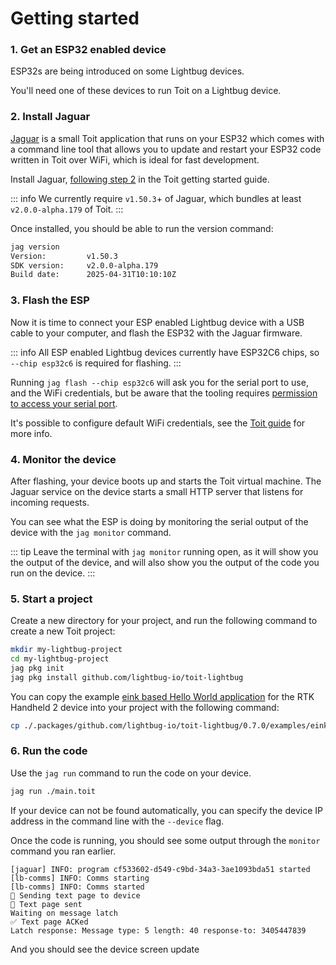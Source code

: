 
# Getting started

### 1. Get an ESP32 enabled device

ESP32s are being introduced on some Lightbug devices.

You'll need one of these devices to run Toit on a Lightbug device.

### 2. Install Jaguar

[Jaguar](https://github.com/toitlang/jaguar) is a small Toit application that runs on your ESP32 which comes with a command line tool that allows you to update and restart your ESP32 code written in Toit over WiFi, which is ideal for fast development.

Install Jaguar, [following step 2](https://docs.toit.io/getstarted/device/#2-install-jaguar) in the Toit getting started guide.

::: info
We currently require `v1.50.3`+ of Jaguar, which bundles at least `v2.0.0-alpha.179` of Toit.
:::

Once installed, you should be able to run the version command:

```sh
jag version
Version:         v1.50.3
SDK version:     v2.0.0-alpha.179
Build date:      2025-04-31T10:10:10Z
```

### 3. Flash the ESP

Now it is time to connect your ESP enabled Lightbug device with a USB cable to your computer, and flash the ESP32 with the Jaguar firmware.

::: info
All ESP enabled Lightbug devices currently have ESP32C6 chips, so `--chip esp32c6` is required for flashing.
:::

Running `jag flash --chip esp32c6` will ask you for the serial port to use, and the WiFi credentials, but be aware that the tooling requires [permission to access your serial port](https://github.com/toitlang/jaguar#permission-to-access-serial-port).

It's possible to configure default WiFi credentials, see the [Toit guide](https://docs.toit.io/getstarted/device/#3-flash-your-device) for more info.

### 4. Monitor the device

After flashing, your device boots up and starts the Toit virtual machine. The Jaguar service on the device starts a small HTTP server that listens for incoming requests.

You can see what the ESP is doing by monitoring the serial output of the device with the `jag monitor` command.

::: tip
Leave the terminal with `jag monitor` running open, as it will show you the output of the device, and will also show you the output of the code you run on the device.
:::

### 5. Start a project

Create a new directory for your project, and run the following command to create a new Toit project:

```sh
mkdir my-lightbug-project
cd my-lightbug-project
jag pkg init
jag pkg install github.com/lightbug-io/toit-lightbug
```

You can copy the example [eink based Hello World application](https://github.com/lightbug-io/toit-lightbug/blob/main/examples/eink.toit) for the RTK Handheld 2 device into your project with the following command:

```sh
cp ./.packages/github.com/lightbug-io/toit-lightbug/0.7.0/examples/eink.toit ./main.toit
```

### 6. Run the code

Use the `jag run` command to run the code on your device.

```sh
jag run ./main.toit
```

If your device can not be found automatically, you can specify the device IP address in the command line with the `--device` flag.

Once the code is running, you should see some output through the `monitor` command you ran earlier.

```
[jaguar] INFO: program cf533602-d549-c9bd-34a3-3ae1093bda51 started
[lb-comms] INFO: Comms starting
[lb-comms] INFO: Comms started
💬 Sending text page to device
💬 Text page sent
Waiting on message latch
✅ Text page ACKed
Latch response: Message type: 5 length: 40 response-to: 3405447839
```

And you should see the device screen update
